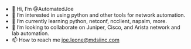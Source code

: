 - 👋 Hi, I’m @AutomatedJoe
- 👀 I’m interested in using python and other tools for network automation. 
- 🌱 I’m currently learning python, netconf, ncclient, napalm, more.
- 💞️ I’m looking to collaborate on Juniper, Cisco, and Arista network and lab automation.
- 📫 How to reach me joe.leone@mdsiinc.com

<!---
AutomatedJoe/AutomatedJoe is a ✨ special ✨ repository because its `README.md` (this file) appears on your GitHub profile.
You can click the Preview link to take a look at your changes.
--->

